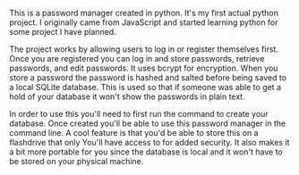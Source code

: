 This is a password manager created in python. It's my first actual python project. I originally came from JavaScript and started learning python for some project I have planned. 

The project works by allowing users to log in or register themselves first. Once you are registered you can log in and store passwords, retrieve passwords, and edit passwords. It uses bcrypt for encryption. When you store a password the password is hashed
and salted before being saved to a local SQLite database. This is used so that if someone was able to get a hold of your database it won't show the passwords in plain text. 

In order to use this you'll need to first run the command to create your database. Once created you'll be able to use this password manager in the command line. A cool feature is that you'd be able to store this on a flashdrive that only You'll have 
access to for added security. It also makes it a bit more portable for you since the database is local and it won't have to be stored on your physical machine. 
